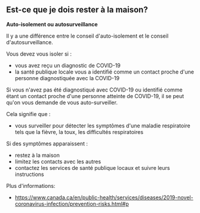 ## Est-ce que je dois rester à la maison?

**Auto-isolement ou autosurveillance**

Il y a une différence entre le conseil d'auto-isolement et le conseil d'autosurveillance.

Vous devez vous isoler si :

- vous avez reçu un diagnostic de COVID-19
- la santé publique locale vous a identifié comme un contact proche d'une personne diagnostiquée avec la COVID-19

Si vous n'avez pas été diagnostiqué avec COVID-19 ou identifié comme étant un contact proche d'une personne atteinte de COVID-19, il se peut qu'on vous demande de vous auto-surveiller.

Cela signifie que :

- vous surveiller pour détecter les symptômes d'une maladie respiratoire tels que la fièvre, la toux, les difficultés respiratoires

Si des symptômes apparaissent :

- restez à la maison
- limitez les contacts avec les autres
- contactez les services de santé publique locaux et suivre leurs instructions

Plus d'informations:

- https://www.canada.ca/en/public-health/services/diseases/2019-novel-coronavirus-infection/prevention-risks.html#p
